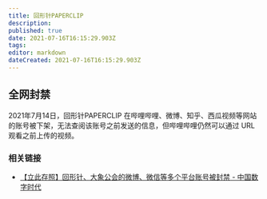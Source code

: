 ```yaml
---
title: 回形针PAPERCLIP
description: 
published: true
date: 2021-07-16T16:15:29.903Z
tags:
editor: markdown
dateCreated: 2021-07-16T16:15:29.903Z
---
```


## 全网封禁

2021年7月14日，回形针PAPERCLIP 在哔哩哔哩、微博、知乎、西瓜视频等网站的账号被下架，无法查阅该账号之前发送的信息，但哔哩哔哩仍然可以通过 URL 观看之前上传的视频。

### 相关链接

+ [【立此存照】回形针、大象公会的微博、微信等多个平台账号被封禁 - 中国数字时代](https://web.archive.org/web/20210714175749/https://chinadigitaltimes.net/chinese/668234.html)
